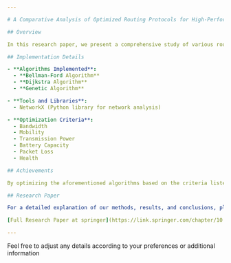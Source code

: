 ```yaml
---

# A Comparative Analysis of Optimized Routing Protocols for High-Performance Mobile Ad Hoc Networks

## Overview

In this research paper, we present a comprehensive study of various routing protocols for Mobile Ad Hoc Networks (MANET). Specifically, we have implemented and analyzed the Bellman-Ford, Dijkstra, and Genetic algorithms to evaluate their performance and optimization potential.

## Implementation Details

- **Algorithms Implemented**:
  - **Bellman-Ford Algorithm**
  - **Dijkstra Algorithm**
  - **Genetic Algorithm**

- **Tools and Libraries**:
  - NetworkX (Python library for network analysis)

- **Optimization Criteria**:
  - Bandwidth
  - Mobility
  - Transmission Power
  - Battery Capacity
  - Packet Loss
  - Health

## Achievements

By optimizing the aforementioned algorithms based on the criteria listed, we achieved a remarkable 90% increase in transmission health, demonstrating significant improvements in network performance.

## Research Paper

For a detailed explanation of our methods, results, and conclusions, please refer to the full research paper available at:

[Full Research Paper at springer](https://link.springer.com/chapter/10.1007/978-981-97-0892-5_7)

---
```


Feel free to adjust any details according to your preferences or additional information
